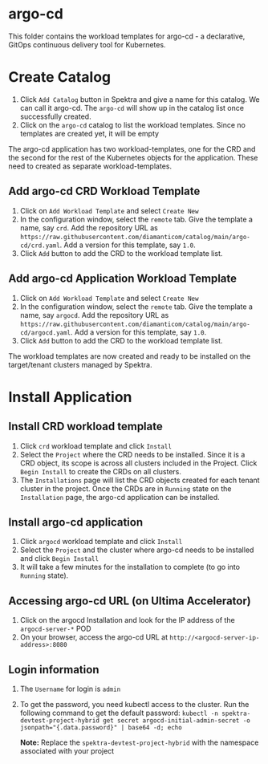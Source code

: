 # argo-cd
This folder contains the workload templates for argo-cd - a declarative, GitOps continuous delivery tool for Kubernetes.

# Create Catalog
1. Click ``Add Catalog`` button in Spektra and give a name for this catalog. We can call it argo-cd. The ``argo-cd`` will show up in the catalog list once successfully created.
2. Click on the ``argo-cd`` catalog to list the workload templates. Since no templates are created yet, it will be empty

The argo-cd application has two workload-templates, one for the CRD and the second for the rest of the Kubernetes objects for the application. These need to created as separate workload-templates.

## Add argo-cd CRD Workload Template
1. Click on ``Add Workload Template`` and select ``Create New``
2. In the configuration window, select the ``remote`` tab. Give the template a name, say ``crd``. Add the repository URL as ``https://raw.githubusercontent.com/diamanticom/catalog/main/argo-cd/crd.yaml``. Add a version for this template, say ``1.0``.
3. Click ``Add`` button to add the CRD to the workload template list.

## Add argo-cd Application Workload Template
1. Click on ``Add Workload Template`` and select ``Create New``
2. In the configuration window, select the ``remote`` tab. Give the template a name, say ``argocd``. Add the repository URL as ``https://raw.githubusercontent.com/diamanticom/catalog/main/argo-cd/argocd.yaml``. Add a version for this template, say ``1.0``.
3. Click ``Add`` button to add the CRD to the workload template list.

The workload templates are now created and ready to be installed on the target/tenant clusters managed by Spektra.

# Install Application

## Install CRD workload template
1. Click ``crd`` workload template and click ``Install``
2. Select the ``Project`` where the CRD needs to be installed. Since it is a CRD object, its scope is across all clusters included in the Project. Click ``Begin Install`` to create the CRDs on all clusters.
3. The ``Installations`` page will list the CRD objects created for each tenant cluster in the project. Once the CRDs are in ``Running`` state on the ``Installation`` page, the argo-cd application can be installed.

## Install argo-cd application
1. Click ``argocd`` workload template and click ``Install``
2. Select the ``Project`` and the cluster where argo-cd needs to be installed and click ``Begin Install``
3. It will take a few minutes for the installation to complete (to go into ``Running`` state).

## Accessing argo-cd URL (on Ultima Accelerator)
1. Click on the argocd Installation and look for the IP address of the ``argocd-server-*`` POD
2. On your browser, access the argo-cd URL at `http://<argocd-server-ip-address>:8080`

## Login information
1. The `Username` for login is `admin`
2. To get the password, you need kubectl access to the cluster. Run the following command to get the default password:
   `kubectl -n spektra-devtest-project-hybrid get secret argocd-initial-admin-secret -o jsonpath="{.data.password}" | base64 -d; echo`

   **Note:** Replace the `spektra-devtest-project-hybrid` with the namespace associated with your project
